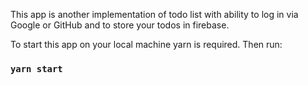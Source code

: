 This app is another implementation of todo list with ability to log in via Google or GitHub
and to store your todos in firebase.

To start this app on your local machine yarn is required. Then run:
### `yarn start`